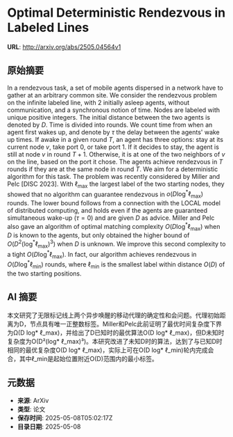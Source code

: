 # Optimal Deterministic Rendezvous in Labeled Lines

**URL**: http://arxiv.org/abs/2505.04564v1

## 原始摘要

In a rendezvous task, a set of mobile agents dispersed in a network have to
gather at an arbitrary common site. We consider the rendezvous problem on the
infinite labeled line, with $2$ initially asleep agents, without communication,
and a synchronous notion of time. Nodes are labeled with unique positive
integers. The initial distance between the two agents is denoted by $D$. Time
is divided into rounds. We count time from when an agent first wakes up, and
denote by $\tau$ the delay between the agents' wake up times. If awake in a
given round $T$, an agent has three options: stay at its current node $v$, take
port $0$, or take port $1$. If it decides to stay, the agent is still at node
$v$ in round $T+1$. Otherwise, it is at one of the two neighbors of $v$ on the
line, based on the port it chose. The agents achieve rendezvous in $T$ rounds
if they are at the same node in round $T$. We aim for a deterministic algorithm
for this task.
  The problem was recently considered by Miller and Pelc [DISC 2023]. With
$\ell_{\max}$ the largest label of the two starting nodes, they showed that no
algorithm can guarantee rendezvous in $o(D \log^* \ell_{\max})$ rounds. The
lower bound follows from a connection with the LOCAL model of distributed
computing, and holds even if the agents are guaranteed simultaneous wake-up
($\tau = 0$) and are given $D$ as advice. Miller and Pelc also gave an
algorithm of optimal matching complexity $O(D \log^* \ell_{\max})$ when $D$ is
known to the agents, but only obtained the higher bound of $O(D^2 (\log^*
\ell_{\max})^3)$ when $D$ is unknown.
  We improve this second complexity to a tight $O(D \log^* \ell_{\max})$. In
fact, our algorithm achieves rendezvous in $O(D \log^* \ell_{\min})$ rounds,
where $\ell_{\min}$ is the smallest label within distance $O(D)$ of the two
starting positions.


## AI 摘要

本文研究了无限标记线上两个异步唤醒的移动代理的确定性和会问题。代理初始距离为D，节点具有唯一正整数标签。Miller和Pelc此前证明了最优时间复杂度下界为Ω(D log* ℓ_max)，并给出了D已知时的最优算法O(D log* ℓ_max)，但D未知时复杂度为O(D²(log* ℓ_max)³)。本研究改进了未知D时的算法，达到了与已知D时相同的最优复杂度O(D log* ℓ_max)，实际上可在O(D log* ℓ_min)轮内完成会合，其中ℓ_min是起始位置附近O(D)范围内的最小标签。

## 元数据

- **来源**: ArXiv
- **类型**: 论文
- **保存时间**: 2025-05-08T05:02:17Z
- **目录日期**: 2025-05-08
